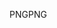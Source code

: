 <span data-ttu-id="bbc61-101">PNG</span><span class="sxs-lookup"><span data-stu-id="bbc61-101">PNG</span></span>